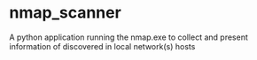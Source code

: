 # nmap_scanner
A python application running the nmap.exe to collect and present information of discovered in local network(s) hosts
